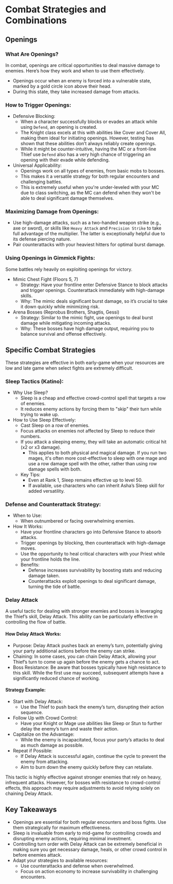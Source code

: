 # Combat Strategies and Combinations
## Openings
### What Are Openings?
In combat, openings are critical opportunities to deal massive damage to enemies. Here’s how they work and when to use them effectively.

* Openings occur when an enemy is forced into a vulnerable state, marked by a gold circle icon above their head.
* During this state, they take increased damage from attacks.

### How to Trigger Openings:
* Defensive Blocking:
    * When a character successfully blocks or evades an attack while using `Defend`, an opening is created.
    * The Knight class excels at this with abilities like Cover and Cover All, making them ideal for initiating openings. However, testing has shown that these abilities don’t always reliably create openings.
    * While it might be counter-intuitive, having the MC or a front-line Thief use `Defend` also has a very high chance of triggering an opening with their evade while defending.
* Universal Applicability:
    * Openings work on all types of enemies, from basic mobs to bosses.
    * This makes it a versatile strategy for both regular encounters and challenging battles.
    * This is extremely useful when you're under-leveled with your MC due to class switching, as the MC can defend when they won't be able to deal significant damage themselves.

### Maximizing Damage from Openings:
* Use high-damage attacks, such as a two-handed weapon strike (e.g., axe or sword), or skills like `Heavy Attack` and `Precision Strike` to take full advantage of the multiplier. The latter is exceptionally helpful due to its defense piercing nature.
* Pair counterattacks with your heaviest hitters for optimal burst damage.

### Using Openings in Gimmick Fights:
Some battles rely heavily on exploiting openings for victory.

* Mimic Chest Fight (Floors 5, 7)
    * Strategy: Have your frontline enter Defensive Stance to block attacks and trigger openings. Counterattack immediately with high-damage skills.
    * Why: The mimic deals significant burst damage, so it’s crucial to take it down quickly while minimizing risk.
* Arena Bosses (Reprobus Brothers, Shagtis, Gessi)
    * Strategy: Similar to the mimic fight, use openings to deal burst damage while mitigating incoming attacks.
    * Why: These bosses have high damage output, requiring you to balance survival and offense effectively.

## Specific Combat Strategies
These strategies are effective in both early-game when your resources are low and late game when select fights are extremely difficult.

### Sleep Tactics (Katino):
* Why Use Sleep?
    * Sleep is a cheap and effective crowd-control spell that targets a row of enemies.
    * It reduces enemy actions by forcing them to "skip" their turn while trying to wake up.
* How to Use Sleep Effectively:
    * Cast Sleep on a row of enemies.
    * Focus attacks on enemies not affected by Sleep to reduce their numbers.
    * If you attack a sleeping enemy, they will take an automatic critical hit (x2 or x3 damage).
        * This applies to both physical and magical damage. If you run two mages, it's often more cost-effective to sleep with one mage and use a row damage spell with the other, rather than using row damage spells with both.
    * Key Tips:
        * Even at Rank 1, Sleep remains effective up to level 50.
        * If available, use characters who can inherit Asha’s Sleep skill for added versatility.

### Defense and Counterattack Strategy:
* When to Use:
    * When outnumbered or facing overwhelming enemies.
* How It Works:
    * Have your frontline characters go into Defensive Stance to absorb attacks.
    * Trigger openings by blocking, then counterattack with high-damage moves.
    * Use the opportunity to heal critical characters with your Priest while your frontline holds the line.
    * Benefits:
        * Defense increases survivability by boosting stats and reducing damage taken.
        * Counterattacks exploit openings to deal significant damage, turning the tide of battle.

### Delay Attack
A useful tactic for dealing with stronger enemies and bosses is leveraging the Thief’s skill, Delay Attack. This ability can be particularly effective in controlling the flow of battle.

#### How Delay Attack Works:
* Purpose: Delay Attack pushes back an enemy’s turn, potentially giving your party additional actions before the enemy can strike.
* Chaining: In some cases, you can chain Delay Attack, allowing your Thief’s turn to come up again before the enemy gets a chance to act.
* Boss Resistance: Be aware that bosses typically have high resistance to this skill. While the first use may succeed, subsequent attempts have a significantly reduced chance of working.

#### Strategy Example:
* Start with Delay Attack:
    * Use the Thief to push back the enemy’s turn, disrupting their action sequence.
* Follow Up with Crowd Control:
    * Have your Knight or Mage use abilities like Sleep or Stun to further delay the enemy’s turn and waste their action.
* Capitalize on the Advantage:
    * While the enemy is incapacitated, focus your party’s attacks to deal as much damage as possible.
* Repeat if Possible:
    * If Delay Attack is successful again, continue the cycle to prevent the enemy from attacking.
    * Aim to burn down the enemy quickly before they can retaliate.

This tactic is highly effective against stronger enemies that rely on heavy, infrequent attacks. However, for bosses with resistance to crowd-control effects, this approach may require adjustments to avoid relying solely on chaining Delay Attack.

## Key Takeaways
* Openings are essential for both regular encounters and boss fights. Use them strategically for maximum effectiveness.
* Sleep is invaluable from early to mid-game for controlling crowds and disrupting enemy actions, requiring minimal investment.
* Controlling turn order with Delay Attack can be extremely beneficial in making sure you get necessary damage, heals, or other crowd control in before enemies attack.
* Adapt your strategies to available resources:
    * Use counterattacks and defense when overwhelmed.
    * Focus on action economy to increase survivability in challenging encounters.